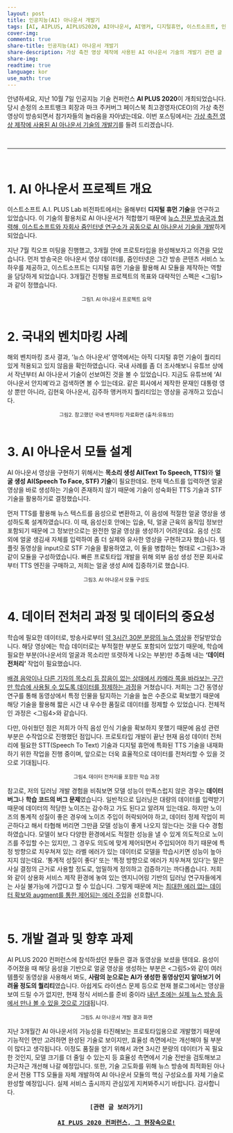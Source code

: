 ```yaml
---
layout: post
title: 인공지능(AI) 아나운서 개발기
tags: [AI, AIPLUS, AIPLUS2020, AI아나운서, AI앵커, 디지털휴먼, 이스트소프트, 인공지능, 인공지능아나운서, 인공지능앵커, 줌인터넷]
cover-img:
comments: true
share-title: 인공지능(AI) 아나운서 개발기
share-description: 가상 축전 영상 제작에 사용된 AI 아나운서 기술의 개발기 관련 글
share-img: 
readtime: true
language: kor
use_math: true
---
```


안녕하세요, 지난 10월 7일 인공지능 기술 컨퍼런스 <strong>AI PLUS 2020</strong>이 개최되었습니다. 당시 손정의 소프트뱅크 회장과 마크 주커버그 페이스북 최고경영자(CEO)의 가상 축전 영상이 방송되면서 참가자들의 놀라움을 자아냈는데요. 이번 포스팅에서는 <u>가상 축전 영상 제작에 사용된 AI 아나운서 기술의 개발기</u>를 들려 드리겠습니다.

<br>

<hr />

<br>

<h1>1. AI 아나운서 프로젝트 개요</h1>

이스트소프트 A.I. PLUS Lab 비전파트에서는 올해부터 <strong>디지털 휴먼 기술</strong>을 연구하고 있었습니다. 이 기술의 활용처로 AI 아나운서가 적합했기 때문에 <u>뉴스 전문 방송국과 협력해, 이스트소프트와 자회사 줌인터넷 연구소가 공동으로 AI 아나운서 기술을 개발</u>하게 되었습니다.

지난 7월 킥오프 미팅을 진행했고, 3개월 안에 프로토타입을 완성해보자고 의견을 모았습니다. 먼저 방송국은 아나운서 영상 데이터를, 줌인터넷은 그간 방송 콘텐츠 서비스 노하우를 제공하고, 이스트소프트는 디지털 휴먼 기술을 활용해 AI 모듈을 제작하는 역할을 담당하게 되었습니다. 3개월간 진행될 프로젝트의 목표와 대략적인 스펙은 &lt;그림1>과 같이 정했습니다.

<center>
<a class="wp-editor-md-post-content-link" href="/assets/img/2020/1207/1.png">
<img src="/assets/img/2020/1207/1.png" alt="" />
</a>
</center>
<center>
<small>그림1. AI 아나운서 프로젝트 요약</small>
</center>

<br/>

<h1>2. 국내외 벤치마킹 사례</h1>

해외 벤치마킹 조사 결과, ‘뉴스 아나운서’ 영역에서는 아직 디지털 휴먼 기술이 퀄리티있게 적용되고 있지 않음을 확인하였습니다. 국내 사례를 좀 더 조사해보니 유튜브 상에서 작년부터 AI 아나운서 기술이 선보여진 것을 볼 수 있었습니다. 지금도 유튜브에 ‘AI 아나운서 안지예’라고 검색하면 볼 수 있는데요. 같은 회사에서 제작한 문재인 대통령 영상 뿐만 아니라, 김현욱 아나운서, 김주하 앵커까지 퀄리티있는 영상을 공개하고 있습니다.

<center>
<a class="wp-editor-md-post-content-link" href="/assets/img/2020/1207/2.png">
<img src="/assets/img/2020/1207/2.png" alt="" />
</a>
</center>
<center>
<small>그림2. 참고했던 국내 벤치마킹 자료화면 (출처:유튜브)</small>
</center>

<br/>

<h1>3. AI 아나운서 모듈 설계</h1>

AI 아나운서 영상을 구현하기 위해서는 <strong>목소리 생성 AI(Text To Speech, TTS)</strong>와 <strong>얼굴 생성 AI(Speech To Face, STF) 기술</strong>이 필요한데요. 현재 텍스트를 입력하면 얼굴 영상을 바로 생성하는 기술이 존재하지 않기 때문에 기술이 성숙화된 TTS 기술과 STF 기술을 활용하기로 결정했습니다.

먼저 TTS를 활용해 뉴스 텍스트를 음성으로 변환하고, 이 음성에 적절한 얼굴 영상을 생성하도록 설계하였습니다. 이 때, 음성신호 안에는 입술, 턱, 얼굴 근육의 움직임 정보만 포함되기 때문에 그 정보만으로는 완전한 얼굴 영상을 생성하기 어려운데요. 음성 신호 외에 얼굴 생김새 자체를 입력하여 좀 더 실제와 유사한 영상을 구현하고자 했습니다. 템플릿 동영상을 input으로 STF 기술을 활용하였고, 이 둘을 병합하는 형태로 &lt;그림3>과 같이 모듈을 구성하였습니다. 빠른 프로토타입 개발을 위해 외부 음성 생성 전문 회사로부터 TTS 엔진을 구매하고, 저희는 얼굴 생성 AI에 집중하기로 했습니다.

<center>
<a class="wp-editor-md-post-content-link" href="/assets/img/2020/1207/3.png">
<img src="/assets/img/2020/1207/3.png" alt="" />
</a>
</center>
<center>
<small>그림3. AI 아나운서 모듈 구성도</small>
</center>

<br/>

<h1>4. 데이터 전처리 과정 및 데이터의 중요성</h1>

학습에 필요한 데이터로, 방송사로부터 <u>약 3시간 30분 분량의 뉴스 영상</u>을 전달받았습니다. 해당 영상에는 학습 데이터로는 부적절한 부분도 포함되어 있었기 때문에, 학습에 필요한 부분(아나운서의 얼굴과 목소리만 또렷하게 나오는 부분)만 추출해 내는 <strong>‘데이터 전처리’</strong> 작업이 필요했습니다.

<u>배경 음악이나 다른 기자의 목소리 등 잡음이 없는 상태에서 카메라 쪽을 바라보는 구간만 학습에 사용될 수 있도록 데이터를 정제하는 과정</u>을 거쳤습니다. 저희는 그간 동영상 연구를 통해 동영상에서 특정 인물을 탐지하는 기술을 높은 수준으로 확보했기 때문에 해당 기술을 활용해 짧은 시간 내 우수한 품질로 데이터를 정제할 수 있었습니다. 전체적인 과정은 &lt;그림4>와 같습니다.

다만, 아쉬웠던 점은 저희가 아직 음성 인식 기술을 확보하지 못했기 때문에 음성 관련 부분은 수작업으로 진행했던 점입니다. 프로토타입 개발이 끝난 현재 음성 데이터 전처리에 필요한 STT(Speech To Text) 기술과 디지털 휴먼에 특화된 TTS 기술을 내재화하기 위한 작업을 진행 중이며, 앞으로는 더욱 효율적으로 데이터를 전처리할 수 있을 것으로 기대됩니다.

<center>
<a class="wp-editor-md-post-content-link" href="/assets/img/2020/1207/4.png">
<img src="/assets/img/2020/1207/4.png" alt="" />
</a>
</center>
<center>
<small>그림4. 데이터 전처리를 포함한 학습 과정</small>
</center>

참고로, 저의 딥러닝 개발 경험을 비춰보면 모델 성능이 만족스럽지 않은 경우는 <strong>데이터 버그</strong>나 <strong>학습 코드의 버그 문제</strong>였습니다. 일반적으로 딥러닝은 대량의 데이터를 입력받기 때문에 데이터의 적당한 노이즈는 감수하고 가도 된다고 알려져 있는데요. 하지만 노이즈의 통계적 성질이 좋은 경우에 노이즈 주입이 허락되어야 하고, 데이터 정제 작업이 피곤하다고 해서 타협해 버리면 그만큼 모델 성능이 좋게 나오지 않는다는 것을 다수 경험하였습니다. 모델이 보다 다양한 환경에서도 적절한 성능을 낼 수 있게 의도적으로 노이즈를 주입할 수는 있지만, 그 경우도 의도에 맞게 제어되면서 주입되어야 하기 때문에 특정 방향으로 치우쳐져 있는 라벨 에러가 있는 데이터로 모델을 학습시키면 성능이 높아지지 않는데요. ‘통계적 성질이 좋다’ 또는 ‘특정 방향으로 에러가 치우쳐져 있다’는 말은 사실 결정의 근거로 사용할 정도로, 엄밀하게 정의하고 검증하기는 까다롭습니다. 저희와 같이 상용화 서비스 제작 환경에 놓여 있는 엔지니어링 기반의 딥러닝 연구자들에게는 사실 불가능에 가깝다고 할 수 있습니다. 그렇게 때문에 저는 <u>최대한 에러 없는 데이터 확보와 augment를 통한 제어되는 에러 주입</u>을 선호합니다.

<br/>

<h1>5. 개발 결과 및 향후 과제</h1>

AI PLUS 2020 컨퍼런스에 참석하셨던 분들은 결과 동영상을 보셨을 텐데요. 음성이 주어졌을 때 해당 음성을 기반으로 얼굴 영상을 생성하는 부분은 &lt;그림5>와 같이 여러 템플릿 동영상을 사용해서 봐도, <strong>사람의 눈으로는 AI가 생성한 동영상인지 알아보기 어려울 정도의 퀄리티</strong>였습니다. 아쉽게도 라이센스 문제 등으로 현재 블로그에서는 영상을 보여 드릴 수가 없지만, 현재 정식 서비스를 준비 중이라 <u>내년 초에는 실제 뉴스 방송 등에서 만나 볼 수 있을 것으로 기대</u>됩니다.

<center>
<a class="wp-editor-md-post-content-link" href="/assets/img/2020/1207/5.png">
<img src="/assets/img/2020/1207/5.png" alt="" />
</a>
</center>
<center>
<small>그림5. AI 아나운서 개발 결과 화면</small>
</center>

지난 3개월간 AI 아나운서의 가능성을 타진해보는 프로토타입용으로 개발했기 때문에 기능적인 면만 고려하면 완성된 기술로 보이지만, 효율성 측면에서는 개선해야 될 부분이 많다고 생각됩니다. 이정도 품질을 얻기 위해서 과연 3시간 분량의 데이터가 꼭 필요한 것인지, 모델 크기를 더 줄일 수 있는지 등 효율성 측면에서 기술 전반을 검토해보고 차근차근 개선해 나갈 예정입니다. 또한, 기술 고도화를 위해 뉴스 방송에 최적화된 아나운서 전용 TTS 모듈을 자체 개발하여 AI 아나운서 모듈의 핵심 구성요소를 자체 기술로 완성할 예정입니다. 실제 서비스 출시까지 관심있게 지켜봐주시기 바랍니다. 감사합니다.

<pre><center><strong>[관련 글 보러가기]</strong></center>
<center><a href="/2020/10/aiplus2020-컨퍼런스-현장/" target="_blank"><strong>AI PLUS 2020 컨퍼런스, 그 현장속으로!</strong></a></center></pre>